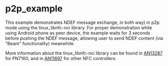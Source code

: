 p2p_example
================
This example demonstrates NDEF message exchange, in both way) in p2p mode using the linux_libnfc-nci library.
For proper demonstration while using Android phone as peer device, the example waits for 3 seconds before pushing the NDEF message,
allowing user to send NDEF content (via "Beam" functionality) meanwhile.

More information about the linux_libnfc-nci library can be found in [AN13287](https://www.nxp.com/doc/AN13287) for PN7160, and in [AN11697](https://www.nxp.com/doc/AN11697) for other NFC controllers.
